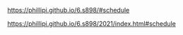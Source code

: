 https://phillipi.github.io/6.s898/#schedule

https://phillipi.github.io/6.s898/2021/index.html#schedule


